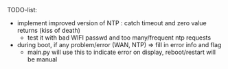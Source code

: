 TODO-list:
+ implement improved version of NTP : catch timeout and zero value returns (kiss of death)
	+ test it with bad WIFI passwd and too many/frequent ntp requests
+ during boot, if any problem/error (WAN, NTP) => fill in error info and flag
  + main.py will use this to indicate error on display, reboot/restart will be manual
